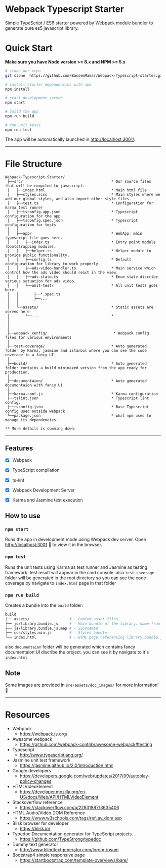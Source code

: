 # Webpack Typescript Starter

Simple TypeScript / ES6 starter powered by Webpack module bundler to generate pure es5 javascript library.


# Quick Start #

**Make sure you have Node version >= 8.x and NPM >= 5.x**
```bash
# clone our repo
git clone  https://github.com/BassemMamar/Webpack-Typescript-starter.git

# install starter dependencies with npm
npm install

# start development server
npm start

# build the app
npm run build

# run unit tests 
npm run test

```
The app will be automatically launched in [http://localhost:3001/](http://localhost:3001/).

---


# File Structure #

```
Webpack-Typescript-Starter/
 ├──src/                                        * Our source files that will be compiled to javascript.
 |   ├──index.html                              * Main html file
 |   ├──styles.scss                             * Main styles where we add our global styles, and also import other style files.
 |   ├──test.ts                                 * Configuration for karma test runner
 |   ├──tsconfig.app.json                       * Typescript configuration for the app
 |   ├──tsconfig.spec.json                      * Typescript configuration for tests
 │   │
 │   ├──app/                                    * WebApp: main typescript file goes here.
 │   │   ├──index.ts                            * Entry point module (bootstrapping module).
 │   │   ├──helper.ts                           * Helper module to provide public functionality.
 │   │   ├──config.ts                           * Default configuration for library to work properly.
 │   │   ├──ads-video-handler.ts                * Main service which control how the ads video should react in the view.
 │   │   ├──ads-state.ts                        * Enum state discribe various satuation for ads video.
 │   │   └──unit-test/                          * All unit tests goes here.
 │   │       ├──*.spec.ts                       
 │   │       ├──...                             
 │   │
 │   └──assets/                                 * Static assets are served here
 │       └──...                                 * 
 │  
 │
 │
 ├──webpack_config/                              * Webpack config files for various environments 
 │    
 ├──test-coverage/                              * Auto generated folder by Karma, jasmine and istanbul where you can see the code coverage in a fancy UI.
 │
 ├──build/                                      * Auto generated folder contains a build minimazed version from the app ready for production.
 │
 ├──documentaion/                               * Auto generated documentaion with fancy UI
 │
 ├──karma.conf.js                               * Karma configuration
 ├──tslint.json                                 * Typescript lint config.
 ├──tsconfig.json                               * Base Typescript config used outside webpack.
 └──package.json                                * what npm uses to manage its dependencies.

** More details is comming down. 
```


---


## Features

- [x] Webpack
- [x] TypeScript compilation
- [x] ts-lint
- [x] Webpack Development Server
- [x] Karma and Jasmine test execution


## How to use


### `npm start` 

Runs the app in development mode using Webpack dev server.
Open [http://localhost:3001](http://localhost:3001) 🎉 to view it in the browser.

### `npm test`

Runs the unit tests using Karma as test runner and Jasmine as testing framework.
test result will appear in the cmd console.
also `test-coverage` folder will be generated in the root directory so you can see the code coverage by navigate to `index.html` page in that folder

### `npm run build`

Creates a bundle into the `build` folder:

```sh
build
├── assets/                  # - Copied asset files
├── js/library.bundle.js     # - Main bundle of the library. name from webpack.config
├── js/library.bundle.js.map # - Sourcemap
├── css/styles.min.js        # - Styles bundle
└── index.html               # - HTML page referencing library.bundle.js
```

also `documentaion` folder will be generated which contains fancy documentaion UI discribe the project. you can see it by navigate to it's `index.html`.



## Note

Some images are provided in `sre/assets/doc_images/` for more information! 🙏


---

# Resources
 * Webpack
    * https://webpack.js.org/
 * Awesome webpack
    * https://github.com/webpack-contrib/awesome-webpack#testing
 * Typescript 
    * http://www.typescriptlang.org/ 
 * Jasmine unit test framework
    * https://jasmine.github.io/2.0/introduction.html   
 * Google developers
    * https://developers.google.com/web/updates/2017/09/autoplay-policy-changes      
 * HTMLVideoElement
    * https://developer.mozilla.org/en-US/docs/Web/API/HTMLVideoElement
 * Stackoverflow reference
    * https://stackoverflow.com/a/22831887/3635406    
 * HTML Audio/Video DOM Reference
    * https://www.w3schools.com/tags/ref_av_dom.asp
 * Blisk browser for developer
    * https://blisk.io/    
 * Typedoc Documentation generator for TypeScript projects. 
    * https://github.com/TypeStrong/typedoc 
 * Dummy text generator
    * http://www.blindtextgenerator.com/lorem-ipsum   
 * Bootstrap4 simple responsive page
    * https://startbootstrap.com/template-overviews/bare/     
     

